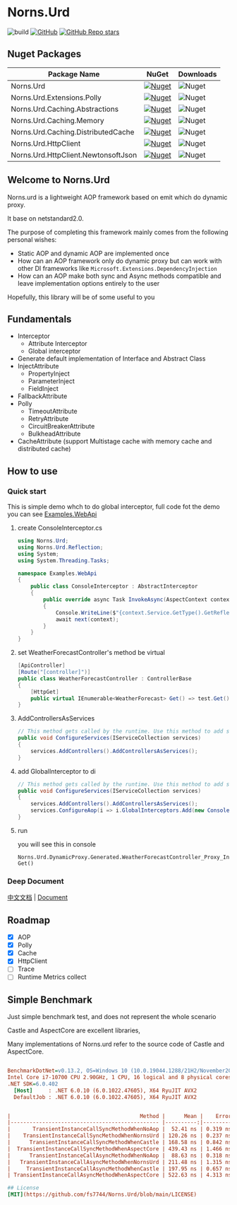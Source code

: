 # Norns.Urd

![build](https://github.com/fs7744/Norns.Urd/workflows/build/badge.svg)
[![GitHub](https://img.shields.io/github/license/fs7744/Norns.Urd)](https://github.com/fs7744/Norns.Urd/blob/main/LICENSE)
[![GitHub Repo stars](https://img.shields.io/github/stars/fs7744/Norns.Urd?style=social)](https://github.com/fs7744/Norns.Urd)

## Nuget Packages

| Package Name |  NuGet | Downloads  |
|--------------|  ------- |  ----  |
| Norns.Urd | [![Nuget](https://img.shields.io/nuget/v/Norns.Urd?style=flat-square)](https://www.nuget.org/packages/Norns.Urd/) | ![Nuget](https://img.shields.io/nuget/dt/Norns.Urd?style=flat-square) |
| Norns.Urd.Extensions.Polly | [![Nuget](https://img.shields.io/nuget/v/Norns.Urd.Extensions.Polly?style=flat-square)](https://www.nuget.org/packages/Norns.Urd.Extensions.Polly/) | ![Nuget](https://img.shields.io/nuget/dt/Norns.Urd.Extensions.Polly?style=flat-square) |
| Norns.Urd.Caching.Abstractions | [![Nuget](https://img.shields.io/nuget/v/Norns.Urd.Caching.Abstractions?style=flat-square)](https://www.nuget.org/packages/Norns.Urd.Caching.Abstractions/) | ![Nuget](https://img.shields.io/nuget/dt/Norns.Urd.Caching.Abstractions?style=flat-square) |
| Norns.Urd.Caching.Memory | [![Nuget](https://img.shields.io/nuget/v/Norns.Urd.Caching.Memory?style=flat-square)](https://www.nuget.org/packages/Norns.Urd.Caching.Memory/) | ![Nuget](https://img.shields.io/nuget/dt/Norns.Urd.Caching.Memory?style=flat-square) |
| Norns.Urd.Caching.DistributedCache | [![Nuget](https://img.shields.io/nuget/v/Norns.Urd.Caching.DistributedCache?style=flat-square)](https://www.nuget.org/packages/Norns.Urd.Caching.DistributedCache/) | ![Nuget](https://img.shields.io/nuget/dt/Norns.Urd.Caching.DistributedCache?style=flat-square) |
| Norns.Urd.HttpClient | [![Nuget](https://img.shields.io/nuget/v/Norns.Urd.HttpClient?style=flat-square)](https://www.nuget.org/packages/Norns.Urd.HttpClient/) | ![Nuget](https://img.shields.io/nuget/dt/Norns.Urd.HttpClient?style=flat-square) |
| Norns.Urd.HttpClient.NewtonsoftJson | [![Nuget](https://img.shields.io/nuget/v/Norns.Urd.HttpClient.NewtonsoftJson?style=flat-square)](https://www.nuget.org/packages/Norns.Urd.HttpClient.NewtonsoftJson/) | ![Nuget](https://img.shields.io/nuget/dt/Norns.Urd.HttpClient.NewtonsoftJson?style=flat-square) |

## Welcome to Norns.Urd

Norns.urd is a lightweight AOP framework based on emit which do dynamic proxy.

It base on netstandard2.0.

The purpose of completing this framework mainly comes from the following personal wishes:

- Static AOP and dynamic AOP are implemented once
- How can an AOP framework only do dynamic proxy but can work with other DI frameworks like `Microsoft.Extensions.DependencyInjection`
- How can an AOP make both sync and Async methods compatible and leave implementation options entirely to the user

Hopefully, this library will be of some useful to you

## Fundamentals

- Interceptor
  - Attribute Interceptor
  - Global interceptor
- Generate default implementation of Interface and Abstract Class
- InjectAttribute
  - PropertyInject
  - ParameterInject
  - FieldInject
- FallbackAttribute
- Polly
    - TimeoutAttribute
    - RetryAttribute
    - CircuitBreakerAttribute
    - BulkheadAttribute
- CacheAttribute   (support Multistage cache with memory cache and distributed cache)

## How to use

### Quick start

This is simple demo whch to do global interceptor, full code fot the demo you can see [Examples.WebApi](https://github.com/fs7744/Norns.Urd/tree/main/test/Examples.WebApi)

1. create ConsoleInterceptor.cs

    ```csharp
    using Norns.Urd;
    using Norns.Urd.Reflection;
    using System;
    using System.Threading.Tasks;

    namespace Examples.WebApi
    {
        public class ConsoleInterceptor : AbstractInterceptor
        {
            public override async Task InvokeAsync(AspectContext context, AsyncAspectDelegate next)
            {
                Console.WriteLine($"{context.Service.GetType().GetReflector().FullDisplayName}.{context.Method.GetReflector().DisplayName}");
                await next(context);
            }
        }
    }
    ```

2. set WeatherForecastController's method be virtual

    ```csharp
    [ApiController]
    [Route("[controller]")]
    public class WeatherForecastController : ControllerBase
    {
        [HttpGet]
        public virtual IEnumerable<WeatherForecast> Get() => test.Get();
    }
    ```

3. AddControllersAsServices

    ```csharp
    // This method gets called by the runtime. Use this method to add services to the container.
    public void ConfigureServices(IServiceCollection services)
    {
        services.AddControllers().AddControllersAsServices();
    }
    ```

4. add GlobalInterceptor to di

    ```csharp
    // This method gets called by the runtime. Use this method to add services to the container.
    public void ConfigureServices(IServiceCollection services)
    {
        services.AddControllers().AddControllersAsServices();
        services.ConfigureAop(i => i.GlobalInterceptors.Add(new ConsoleInterceptor()));
    }
    ```

5. run 

    you will see this in console 

    ``` shell
    Norns.Urd.DynamicProxy.Generated.WeatherForecastController_Proxy_Inherit.IEnumerable<WeatherForecast> Get()
    ```

### Deep Document

[中文文档](https://fs7744.github.io/Norns.Urd/zh-cn/index.html) |  [Document](https://fs7744.github.io/Norns.Urd/index.html)

## Roadmap

- [x] AOP
- [x] Polly
- [x] Cache
- [x] HttpClient
- [ ] Trace
- [ ] Runtime Metrics collect

## Simple Benchmark

Just simple benchmark test, and does not represent the whole scenario

Castle and AspectCore are excellent libraries,

Many implementations of Norns.urd refer to the source code of Castle and AspectCore.

``` ini

BenchmarkDotNet=v0.13.2, OS=Windows 10 (10.0.19044.1288/21H2/November2021Update)
Intel Core i7-10700 CPU 2.90GHz, 1 CPU, 16 logical and 8 physical cores
.NET SDK=6.0.402
  [Host]     : .NET 6.0.10 (6.0.1022.47605), X64 RyuJIT AVX2
  DefaultJob : .NET 6.0.10 (6.0.1022.47605), X64 RyuJIT AVX2


|                                         Method |      Mean |    Error |   StdDev |   Gen0 | Allocated |
|----------------------------------------------- |----------:|---------:|---------:|-------:|----------:|
|       TransientInstanceCallSyncMethodWhenNoAop |  52.41 ns | 0.319 ns | 0.298 ns | 0.0134 |     112 B |
|    TransientInstanceCallSyncMethodWhenNornsUrd | 120.26 ns | 0.237 ns | 0.185 ns | 0.0410 |     344 B |
|      TransientInstanceCallSyncMethodWhenCastle | 168.58 ns | 0.842 ns | 0.788 ns | 0.0610 |     512 B |
|  TransientInstanceCallSyncMethodWhenAspectCore | 439.43 ns | 1.466 ns | 1.225 ns | 0.0772 |     648 B |
|      TransientInstanceCallAsyncMethodWhenNoAop |  88.63 ns | 0.318 ns | 0.282 ns | 0.0305 |     256 B |
|   TransientInstanceCallAsyncMethodWhenNornsUrd | 211.48 ns | 1.315 ns | 1.098 ns | 0.0668 |     560 B |
|     TransientInstanceCallAsyncMethodWhenCastle | 197.95 ns | 0.657 ns | 0.549 ns | 0.0782 |     656 B |
| TransientInstanceCallAsyncMethodWhenAspectCore | 522.63 ns | 4.313 ns | 4.034 ns | 0.1030 |     864 B |

## License
[MIT](https://github.com/fs7744/Norns.Urd/blob/main/LICENSE)
